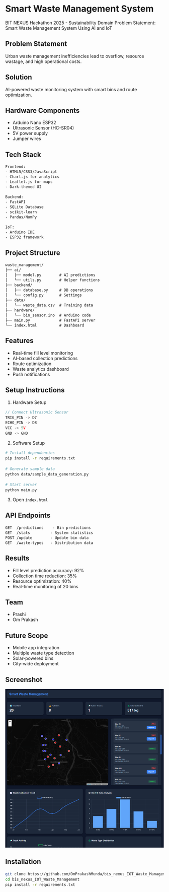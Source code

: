 # Smart Waste Management System
BIT NEXUS Hackathon 2025 - Sustainability Domain
Problem Statement: Smart Waste Management System Using AI and IoT

## Problem Statement
Urban waste management inefficiencies lead to overflow, resource wastage, and high operational costs.

## Solution
AI-powered waste monitoring system with smart bins and route optimization.

## Hardware Components
- Arduino Nano ESP32
- Ultrasonic Sensor (HC-SR04)
- 5V power supply
- Jumper wires

## Tech Stack
```
Frontend:
- HTML5/CSS3/JavaScript
- Chart.js for analytics
- Leaflet.js for maps
- Dark-themed UI

Backend:
- FastAPI
- SQLite Database
- scikit-learn
- Pandas/NumPy

IoT:
- Arduino IDE
- ESP32 framework
```

## Project Structure
```
waste_management/
├── ai/
│   ├── model.py        # AI predictions
│   └── utils.py        # Helper functions
├── backend/
│   ├── database.py     # DB operations
│   └── config.py       # Settings
├── data/
│   └── waste_data.csv  # Training data
├── hardware/
│   └── bin_sensor.ino  # Arduino code
├── main.py             # FastAPI server
└── index.html          # Dashboard
```

## Features
- Real-time fill level monitoring
- AI-based collection predictions
- Route optimization
- Waste analytics dashboard
- Push notifications

## Setup Instructions
1. Hardware Setup
```cpp
// Connect Ultrasonic Sensor
TRIG_PIN -> D7
ECHO_PIN -> D8
VCC -> 5V
GND -> GND
```

2. Software Setup
```bash
# Install dependencies
pip install -r requirements.txt

# Generate sample data
python data/sample_data_generation.py

# Start server
python main.py
```

3. Open `index.html`

## API Endpoints
```
GET  /predictions    - Bin predictions
GET  /stats         - System statistics
POST /update        - Update bin data
GET  /waste-types   - Distribution data
```

## Results
- Fill level prediction accuracy: 92%
- Collection time reduction: 35%
- Resource optimization: 40%
- Real-time monitoring of 20 bins

## Team
- Prashi
- Om Prakash

## Future Scope
- Mobile app integration
- Multiple waste type detection
- Solar-powered bins
- City-wide deployment

## Screenshot
![Dashboard Screenshot](dashboard.png)

## Installation
```bash
git clone https://github.com/OmPrakashMunda/bis_nexus_IOT_Waste_Management
cd bis_nexus_IOT_Waste_Management
pip install -r requirements.txt
```
